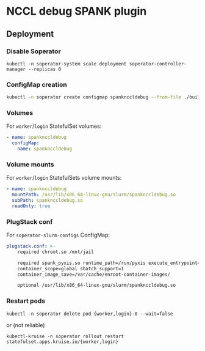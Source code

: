 # NCCL debug SPANK plugin

## Deployment

### Disable Soperator

```shell
kubectl -n soperator-system scale deployment soperator-controller-manager --replicas 0
```

### ConfigMap creation

```bash
kubectl -n soperator create configmap spanknccldebug --from-file ./build/spanknccldebug.so
```

### Volumes

For `worker`/`login` StatefulSet volumes:

```yaml
- name: spanknccldebug
  configMap:
    name: spanknccldebug
```

### Volume mounts

For `worker`/`login` StatefulSets volume mounts:

```yaml
- name: spanknccldebug
  mountPath: /usr/lib/x86_64-linux-gnu/slurm/spanknccldebug.so
  subPath: spanknccldebug.so
  readOnly: true
```

### PlugStack conf

For `soperator-slurm-configs` ConfigMap:

```yaml
plugstack.conf: >-
    required chroot.so /mnt/jail

    required spank_pyxis.so runtime_path=/run/pyxis execute_entrypoint=0
    container_scope=global sbatch_support=1
    container_image_save=/var/cache/enroot-container-images/

    optional /usr/lib/x86_64-linux-gnu/slurm/spanknccldebug.so
```

### Restart pods

```shell
kubectl -n soperator delete pod {worker,login}-0 --wait=false
```
or (not reliable)
```shell
kubectl-kruise -n soperator rollout restart statefulset.apps.kruise.io/{worker,login}
```

